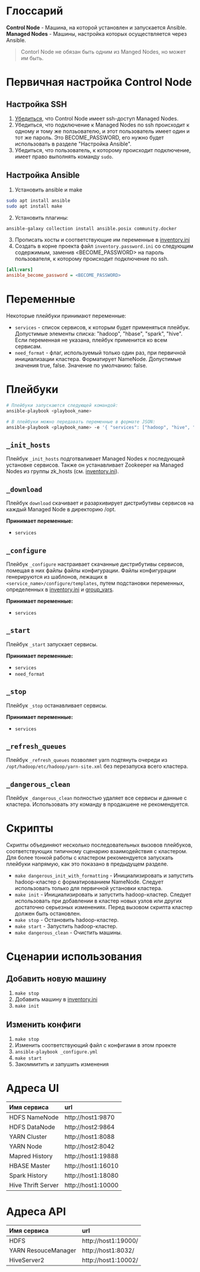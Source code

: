 # Глоссарий

**Control Node** - Машина, на которой установлен и запускается Ansible.  
**Managed Nodes** - Машины, настройка которых осуществляется через Ansible.

> Contorl Node не обязан быть одним из Manged Nodes, но может им быть.

# Первичная настройка Control Node

## Настройка SSH

1. [Убедиться](/doc/ubuntu_ssh.md), что Control Node имеет ssh-доступ Managed Nodes.
2. Убедиться, что подключение к Managed Nodes по ssh происходит к одному и тому же ползьователю, и этот пользователь имеет один и тот же пароль. Это BECOME_PASSWORD, его нужно будет использовать в разделе "Настройка Ansible".
3. Убедиться, что пользователь, к которому происходит подключение, имеет право выполнять команду `sudo`.

## Настройка Ansible

1. Установить ansible и make

```bash
sudo apt install ansible
sudo apt install make
```

2. Установить плагины:

```bash
ansible-galaxy collection install ansible.posix community.docker
```

3. Прописать хосты и соответствующие им переменные в [inventory.ini](./inventory.ini)
4. Создать в корне проекта файл `inventory.password.ini` со следующим содержимым, заменив <BECOME_PASSWORD> на пароль пользователя, к которому происходит подключение по ssh.

```ini
[all:vars]
ansible_become_password = <BECOME_PASSWORD>
```

# Переменные

Некоторые плейбуки принимают переменные:

- `services` - список сервисов, к которым будет применяться плейбук. Допустимые элементы списка: "hadoop", "hbase", "spark", "hive". Если переменная не указана, плейбук применится ко всем сервисам.
- `need_format` - флаг, используемый только один раз, при первичной инициализации кластера. Форматирует NameNode. Допустимые значения true, false. Значение по умолчанию: false.

# Плейбуки

```bash
# Плейбуки запускаются следующей командой:
ansible-playbook <playbook_name>

# В плейбуки можно передавать переменные в формате JSON:
ansible-playbook <playbook_name> -e '{ "services": ["hadoop", "hive", "spark"], "need_format": false }'
```

## `_init_hosts`

Плейбук `_init_hosts` подготваливает Managed Nodes к последующей установке сервисов. Также он устанавливает Zookeeper на Managed Nodes из группы zk_hosts (см. [inventory.ini](./inventory.ini)).

## `_download`

Плейбук `download` скачивает и разархивирует дистрибутивы сервисов на каждый Managed Node в директорию /opt.

**Принимает переменные:**

- `services`

## `_configure`

Плейбук `_configure` настраивает скачанные дистрибутивы сервисов, помещая в них файлы файлы конфигурации. Файлы конфигурации генерируются из шаблонов, лежащих в `<service_name>/configure/templates`, путем подстановки переменных, определенных в [inventory.ini](./inventory.ini) и [group_vars](./group_vars/all.yml).

**Принимает переменные:**

- `services`

## `_start`

Плейбук `_start` запускает сервисы.

**Принимает переменные:**

- `services`
- `need_format`

## `_stop`

Плейбук `_stop` останавливает сервисы.

**Принимает переменные:**

- `services`

## `_refresh_queues`

Плейбук `_refresh_queues` позволяет yarn подтянуть очереди из `/opt/hadoop/etc/hadoop/yarn-site.xml` без перезапуска всего кластера.

## `_dangerous_clean`

Плейбук `_dangerous_clean` полностью удаляет все сервисы и данные с кластера. Использовать эту команду в продакшене не рекомендуется.

# Скрипты

Скрипты объединяют несколько последовательных вызовов плейбуков, соответствующих типичному сценарию взаимодействия с кластером. Для более тонкой работы с кластером рекомендуется запускать плейбуки напрямую, как это показано в предыдущем разделе.

- `make dangerous_init_with_formatting` - Инициализировать и запустить hadoop-кластер с форматированием NameNode. Следует использовать только для первичной установки кластера.
- `make init` - Инициализировать и запустить hadoop-кластер. Следует использовать при добавлении в кластер новых узлов или других достаточно серьезных изменениях. Перед вызовом скрипта кластер должен быть остановлен.
- `make stop` - Остановить hadoop-кластер.
- `make start` - Запустить hadoop-кластер.
- `make dangerous_clean` - Очистить машины.

# Сценарии использования

## Добавить новую машину

1. `make stop`
2. Добавить машину в [inventory.ini](./inventory.ini)
3. `make init`

## Изменить конфиги

1. `make stop`
2. Изменить соответствующий файл с конфигами в этом проекте
3. `ansible-playbook _configure.yml`
4. `make start`
5. Закоммитить и запушить изменения

# Адреса UI

| Имя сервиса        | url                |
| :----------------- | :----------------- |
| HDFS NameNode      | http://host1:9870  |
| HDFS DataNode      | http://host2:9864  |
| YARN Cluster       | http://host1:8088  |
| YARN Node          | http://host2:8042  |
| Mapred History     | http://host1:19888 |
| HBASE Master       | http://host1:16010 |
| Spark History      | http://host1:18080 |
| Hive Thrift Server | http://host1:10000 |

# Адреса API

| Имя сервиса         | url                 |
| :------------------ | :------------------ |
| HDFS                | http://host1:19000/ |
| YARN ResouceManager | http://host1:8032/  |
| HiveServer2         | http://host1:10002/ |
